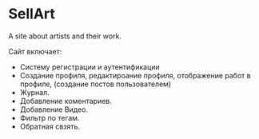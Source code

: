 # SellArt
A site about artists and their work. 

Сайт включает:
  - Систему регистрации и аутентификации
  - Создание профиля, редактироание профиля, отображение работ в профиле, (создание постов пользователем) 
  - Журнал.
  - Добавление коментариев. 
  - Добавление Видео.
  - Фильтр по тегам.
  - Обратная свзять.
  
